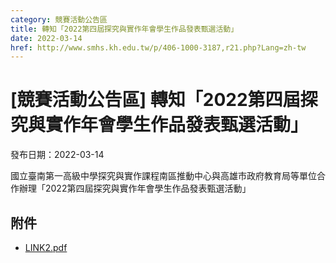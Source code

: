 ```yaml
---
category: 競賽活動公告區
title: 轉知「2022第四屆探究與實作年會學生作品發表甄選活動」
date: 2022-03-14
href: http://www.smhs.kh.edu.tw/p/406-1000-3187,r21.php?Lang=zh-tw
---
```


# [競賽活動公告區] 轉知「2022第四屆探究與實作年會學生作品發表甄選活動」

發布日期：2022-03-14

國立臺南第一高級中學探究與實作課程南區推動中心與高雄市政府教育局等單位合作辦理「2022第四屆探究與實作年會學生作品發表甄選活動」

## 附件

- [LINK2.pdf](https://www.smhs.kh.edu.tw/var/file/0/1000/attach/83/pta_2958_2371555_46521.pdf)
